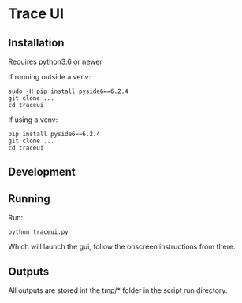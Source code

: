 # Trace UI

## Installation
Requires python3.6 or newer

If running outside a venv:
```
sudo -H pip install pyside6==6.2.4
git clone ...
cd traceui
```

If using a venv:
```
pip install pyside6==6.2.4
git clone ...
cd traceui
```


## Development


## Running

Run:

```
python traceui.py
```
Which will launch the gui, follow the onscreen instructions from there.

## Outputs

All outputs are stored int the tmp/* folder in the script run directory.
